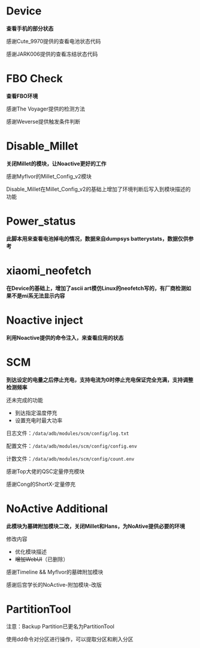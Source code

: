 # Device

**查看手机的部分状态**

感谢Cute_9970提供的查看电池状态代码

感谢JARK006提供的查看冻结状态代码

# FBO Check

**查看FBO环境**

感谢The Voyager提供的检测方法

感谢Weverse提供触发条件判断

# Disable_Millet

**关闭Millet的模块，让Noactive更好的工作**

感谢Myflvor的Millet_Config_v2模块

Disable_Millet在Millet_Config_v2的基础上增加了环境判断后写入到模块描述的功能

# Power_status

**此脚本用来查看电池掉电的情况，数据来自dumpsys batterystats，数据仅供参考**

# xiaomi_neofetch

**在Device的基础上，增加了ascii art模仿Linux的neofetch写的，有厂商检测如果不是mi系无法显示内容**

# Noactive inject

**利用Noactive提供的命令注入，来查看应用的状态**

# SCM
**到达设定的电量之后停止充电，支持电流为0时停止充电保证完全充满，支持调整检测频率**

还未完成的功能

- 到达指定温度停充
- 设置充电时最大功率

日志文件：`/data/adb/modules/scm/config/log.txt`

配置文件：`/data/adb/modules/scm/config/config.env`

计数文件：`/data/adb/modules/scm/config/count.env`

感谢Top大佬的QSC定量停充模块

感谢Cong的ShortX-定量停充

# NoActive Additional

**此模块为墓碑附加模块二改，关闭Millet和Hans，为NoAtive提供必要的环境**

修改内容

- 优化模块描述
- ~~增加WebUI~~（已删除）

感谢Timeline && Myflvor的墓碑附加模块

感谢后宫学长的NoActive-附加模块-改版

# PartitionTool

注意：Backup Partition已更名为PartitionTool

使用dd命令对分区进行操作，可以提取分区和刷入分区
